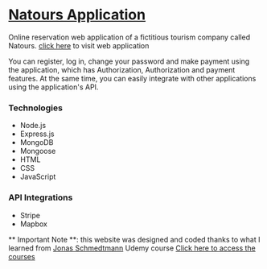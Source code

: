 # [Natours Application](https://natours-alp.herokuapp.com/)

Online reservation web application of a fictitious tourism company called Natours. [click here](https://natours-alp.herokuapp.com/) to visit web application

You can register, log in, change your password and make payment using the application, which has Authorization, Authorization and payment features. At the same time, you can easily integrate with other applications using the application's API.

### Technologies

- Node.js
- Express.js
- MongoDB
- Mongoose
- HTML
- CSS
- JavaScript

### API Integrations

- Stripe
- Mapbox

** Important Note **: this website was designed and coded thanks to what I learned from [Jonas Schmedtmann](https://github.com/jonasschmedtmann) Udemy course [Click here to access the courses](https://www.udemy.com/user/jonasschmedtmann/)